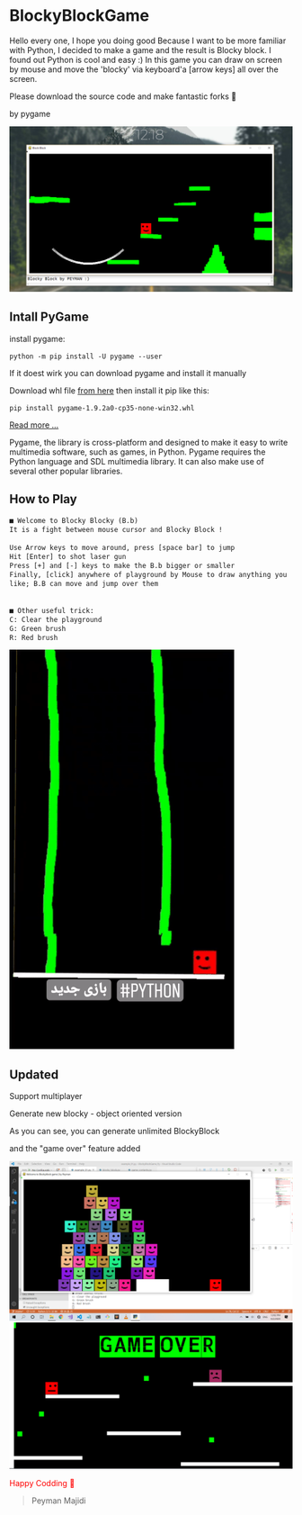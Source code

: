 # BlockyBlockGame
Hello every one, I hope you doing good
Because I want to be more familiar with Python, I decided to make a game 
and the result is Blocky block.
I found out Python is cool and easy :)
In this game you can draw on screen by mouse and move the 'blocky' via keyboard'a [arrow keys] all over the screen.

Please download the source code and make fantastic forks 🍴

by pygame

![Shot](original.png)


## Intall PyGame

install pygame:
``` shell
python -m pip install -U pygame --user
```
If it doest wirk you can download pygame and install it manually

Download whl file [from here](https://www.lfd.uci.edu/~gohlke/pythonlibs/#pygame) then install it pip like this:
``` shell
pip install pygame‑1.9.2a0‑cp35‑none‑win32.whl
```


[ Read more ... ](https://kidscancode.org/blog/2015/09/pygame_install/)

Pygame, the library is cross-platform and designed to make it easy to write multimedia software, such as games, in Python. Pygame requires the Python language and SDL multimedia library. It can also make use of several other popular libraries.



## How to Play
    ■ Welcome to Blocky Blocky (B.b)
    It is a fight between mouse cursor and Blocky Block !

    Use Arrow keys to move around, press [space bar] to jump
    Hit [Enter] to shot laser gun
    Press [+] and [-] keys to make the B.b bigger or smaller
    Finally, [click] anywhere of playground by Mouse to draw anything you like; B.B can move and jump over them


    ■ Other useful trick:
    C: Clear the playground
    G: Green brush
    R: Red brush


![Gif Preview](GamePreview.gif)




## Updated
Support multiplayer

Generate new blocky - object oriented version

As you can see, you can generate unlimited BlockyBlock

and the "game over" feature added

![Multi Preview](multiplayer.png)
![Multi Preview](game_over.png)





<span style="color:red">Happy Codding 🍓</span>

> Peyman Majidi 
